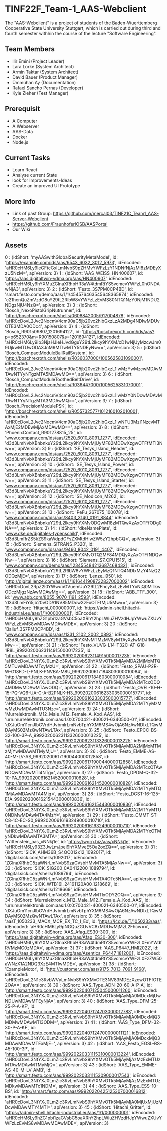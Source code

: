 # TINF22F_Team-1_AAS-Webclient
The "AAS-Webclient" is a project of students of the Baden-Wuerttemberg Cooperative State University Stuttgart, which is carried out during third and fourth semester withhin the course of the lecture "Software Engineering".

## Team Members
- Ilir Emini            (Project Leader)
- Lara Lorke            (System Architect)
- Armin Taktar          (System Architect)
- David Bauer           (Product Manager)
- Ümmühan Ay            (Documentation)
- Rafael Sancho Pernas  (Developer)
- Kyle Zieher           (Test Manager) 
## Prerequisit
- A Computer 
- A Webserver
- AAS-Data
- Docker
- Node.js
## Current Tasks
- Learn React
- Analyse current State
- look for Improvements-Ideas
- Create an improved UI Prototype
## More Info
- Link of past Group: https://github.com/mercal03/TINF21C_Team1_AAS-Server-Webclient
- https://github.com/FraunhoferIOSB/AASPortal
- Our Wiki



## Assets
0
: 
{idShort: 'myAASwithGlobalSecurityMetaModel', id: 'https://example.com/ids/aas/6543_6032_3012_5973', idEncoded: 'aHR0cHM6Ly9leGFtcGxlLmNvbS9pZHMvYWFzLzY1NDNfNjAzMl8zMDEyXzU5NzM=', apiVersion: 3}
1
: 
{idShort: 'AAS_WEISS_HN400607', id: 'https://aas.digitaltwin-vdma.org/aas/HN400607', idEncoded: 'aHR0cHM6Ly9hYXMuZGlnaXRhbHR3aW4tdmRtYS5vcmcvYWFzL0hONDAwNjA3', apiVersion: 3}
2
: 
{idShort: 'Festo_3S7PM0CP4BD', id: 'smart.festo.com/demo/aas/1/1/454576463545648365874', idEncoded: 'c21hcnQuZmVzdG8uY29tL2RlbW8vYWFzLzEvMS80NTQ1NzY0NjM1NDU2NDgzNjU4NzQ=', apiVersion: 3}
3
: 
{idShort: 'Bosch_NexoPistolGripNutrunner', id: 'http://boschrexroth.com/shells/0608842005/917004878', idEncoded: 'aHR0cDovL2Jvc2NocmV4cm90aC5jb20vc2hlbGxzLzA2MDg4NDIwMDUvOTE3MDA0ODc4', apiVersion: 3}
4
: 
{idShort: 'Bosch_R901509807_1201694127', id: 'https://boschrexroth.com/ids/aas?p=p652370&m=R90150807&s=1201694127', idEncoded: 'aHR0cHM6Ly9ib3NjaHJleHJvdGguY29tL2lkcy9hYXM/cD1wNjUyMzcwJm09UjkwMTUwODA3JnM9MTIwMTY5NDEyNw==', apiVersion: 3}
5
: 
{idShort: 'Bosch_CompactModuleBallRailSystem', id: 'http://boschrexroth.com/shells/R036037000/1005625831090001', idEncoded: 'aHR0cDovL2Jvc2NocmV4cm90aC5jb20vc2hlbGxzL1IwMzYwMzcwMDAvMTAwNTYyNTgzMTA5MDAwMQ==', apiVersion: 3}
6
: 
{idShort: 'Bosch_CompactModuleToothedBeltDrive', id: 'http://boschrexroth.com/shells/R036447000/1005625831070001', idEncoded: 'aHR0cDovL2Jvc2NocmV4cm90aC5jb20vc2hlbGxzL1IwMzY0NDcwMDAvMTAwNTYyNTgzMTA3MDAwMQ==', apiVersion: 3}
7
: 
{idShort: 'Bosch_PrecisionModulePSK', id: 'http://boschrexroth.com/shells/R055732577/1012160102010001', idEncoded: 'aHR0cDovL2Jvc2NocmV4cm90aC5jb20vc2hlbGxzL1IwNTU3MzI1NzcvMTAxMjE2MDEwMjAxMDAwMQ==', apiVersion: 3}
8
: 
{idShort: 'PhoenixContact_R901278815_25', id: 'www.company.com/ids/aas/2520_6010_8091_1277', idEncoded: 'd3d3LmNvbXBhbnkuY29tL2lkcy9hYXMvMjUyMF82MDEwXzgwOTFfMTI3Nw==', apiVersion: 3}
9
: 
{idShort: 'SE_Tesys_Island_Header', id: 'www.company.com/ids/aas/2520_6010_8091_1277', idEncoded: 'd3d3LmNvbXBhbnkuY29tL2lkcy9hYXMvMjUyMF82MDEwXzgwOTFfMTI3Nw==', apiVersion: 3}
10
: 
{idShort: 'SE_Tesys_Island_Power', id: 'www.company.com/ids/aas/2520_6010_8091_1277', idEncoded: 'd3d3LmNvbXBhbnkuY29tL2lkcy9hYXMvMjUyMF82MDEwXzgwOTFfMTI3Nw==', apiVersion: 3}
11
: 
{idShort: 'SE_Tesys_Island_Starter', id: 'www.company.com/ids/aas/2520_6010_8091_1277', idEncoded: 'd3d3LmNvbXBhbnkuY29tL2lkcy9hYXMvMjUyMF82MDEwXzgwOTFfMTI3Nw==', apiVersion: 3}
12
: 
{idShort: 'SE_Modicon_M262', id: 'www.company.com/ids/aas/2520_6010_8091_1277', idEncoded: 'd3d3LmNvbXBhbnkuY29tL2lkcy9hYXMvMjUyMF82MDEwXzgwOTFfMTI3Nw==', apiVersion: 3}
13
: 
{idShort: 'PeFu_267075_100078', id: 'www.company.com/ids/aas/8403_3140_0191_8844', idEncoded: 'd3d3LmNvbXBhbnkuY29tL2lkcy9hYXMvODQwM18zMTQwXzAxOTFfODg0NA==', apiVersion: 3}
14
: 
{idShort: 'dkeNamePlate', id: 'www.dke.de/digitales-typenschild', idEncoded: 'd3d3LmRrZS5kZS9kaWdpdGFsZXMtdHlwZW5zY2hpbGQ=', apiVersion: 3}
15
: 
{idShort: 'Siemens_SITRANS_P320', id: 'www.company.com/ids/aas/9460_8042_0191_4407', idEncoded: 'd3d3LmNvbXBhbnkuY29tL2lkcy9hYXMvOTQ2MF84MDQyXzAxOTFfNDQwNw==', apiVersion: 3}
16
: 
{idShort: 'Siemens_S7_CPU1515', id: 'www.company.com/demo/aas/1234554842136874684321', idEncoded: 'd3d3LmNvbXBhbnkuY29tL2RlbW8vYWFzLzEyMzQ1NTQ4NDIxMzY4NzQ2ODQzMjE=', apiVersion: 3}
17
: 
{idShort: 'Lenze_i950', id: 'http://digital.lenze.com/aas/1/1/1616441908732837000002', idEncoded: 'aHR0cDovL2RpZ2l0YWwubGVuemUuY29tL2Fhcy8xLzEvMTYxNjQ0MTkwODczMjgzNzAwMDAwMg==', apiVersion: 3}
18
: 
{idShort: 'ABB_TTF_300', id: 'www.abb.com/8055_9070_1191_2593', idEncoded: 'd3d3LmFiYi5jb20vODA1NV85MDcwXzExOTFfMjU5Mw==', apiVersion: 3}
19
: 
{idShort: 'Hitachi_000000001', id: 'https://admin-shell.hitachi-industrial.eu/aas/1/1/000000001', idEncoded: 'aHR0cHM6Ly9hZG1pbi1zaGVsbC5oaXRhY2hpLWluZHVzdHJpYWwuZXUvYWFzLzEvMS8wMDAwMDAwMDE=', apiVersion: 3}
20
: 
{idShort: 'Balluf_3S7PM0CP4BD', id: 'www.company.com/ids/aas/1331_2102_2002_0893', idEncoded: 'd3d3LmNvbXBhbnkuY29tL2lkcy9hYXMvMTMzMV8yMTAyXzIwMDJfMDg5Mw==', apiVersion: 3}
21
: 
{idShort: 'Festo_VUVG-L14-T32C-AT-G18-1R8L_99920200623114915000017235', id: 'http://smart.festo.com/aas/99920200623114915000017235', idEncoded: 'aHR0cDovL3NtYXJ0LmZlc3RvLmNvbS9hYXMvOTk5MjAyMDA2MjMxMTQ5MTUwMDAwMTcyMzU=', apiVersion: 3}
22
: 
{idShort: 'Festo_SPAU-P2R-W-G18FD-L-PNLK-PNVBA-M8U_99920200617184803000010084', id: 'http://smart.festo.com/aas/99920200617184803000010084', idEncoded: 'aHR0cDovL3NtYXJ0LmZlc3RvLmNvbS9hYXMvOTk5MjAyMDA2MTcxODQ4MDMwMDAwMTAwODQ=', apiVersion: 3}
23
: 
{idShort: 'Festo_OVEL-10-H-15-PQ-VQ6-UA-C-A-B2PNLK-H3_99920200616233035000015777', id: 'http://smart.festo.com/aas/99920200616233035000015777', idEncoded: 'aHR0cDovL3NtYXJ0LmZlc3RvLmNvbS9hYXMvOTk5MjAyMDA2MTYyMzMwMzUwMDAwMTU3Nzc=', apiVersion: 3}
24
: 
{idShort: 'Murrelektronik_M12_Male_M12_Female_A_Kod_AAS', id: 'urn:murrelektronik.com:aas:1.0:0:700421-400021-6340500-01', idEncoded: 'dXJuOm11cnJlbGVrdHJvbmlrLmNvbTphYXM6MS4wOjA6NzAwNDIxLTQwMDAyMS02MzQwNTAwLTAx', apiVersion: 3}
25
: 
{idShort: 'Festo_EPCC-BS-32-100-3P-A_99920200623113326000013225', id: 'http://smart.festo.com/aas/99920200623113326000013225', idEncoded: 'aHR0cDovL3NtYXJ0LmZlc3RvLmNvbS9hYXMvOTk5MjAyMDA2MjMxMTMzMjYwMDAwMTMyMjU=', apiVersion: 3}
26
: 
{idShort: 'Festo_EMME-AS-40-M-LV-AS_99920200617190044000012858', id: 'http://smart.festo.com/aas/99920200617190044000012858', idEncoded: 'aHR0cDovL3NtYXJ0LmZlc3RvLmNvbS9hYXMvOTk5MjAyMDA2MTcxOTAwNDQwMDAwMTI4NTg=', apiVersion: 3}
27
: 
{idShort: 'Festo_DPDM-Q-32-10-PA_99920200616214520000010828', id: 'http://smart.festo.com/aas/99920200616214520000010828', idEncoded: 'aHR0cDovL3NtYXJ0LmZlc3RvLmNvbS9hYXMvOTk5MjAyMDA2MTYyMTQ1MjAwMDAwMTA4Mjg=', apiVersion: 3}
28
: 
{idShort: 'Festo_DGST-16-125-E1A_99920200616215443000010836', id: 'http://smart.festo.com/aas/99920200616215443000010836', idEncoded: 'aHR0cDovL3NtYXJ0LmZlc3RvLmNvbS9hYXMvOTk5MjAyMDA2MTYyMTU0NDMwMDAwMTA4MzY=', apiVersion: 3}
29
: 
{idShort: 'Festo_CMMT-ST-C8-1C-EC-S0_99920200616193249000010710', id: 'http://smart.festo.com/aas/99920200616193249000010710', idEncoded: 'aHR0cDovL3NtYXJ0LmZlc3RvLmNvbS9hYXMvOTk5MjAyMDA2MTYxOTMyNDkwMDAwMTA3MTA=', apiVersion: 3}
30
: 
{idShort: 'Wittenstein_aas_xNNkj1e', id: 'https://wgrp.biz/aas/xNNkj1e', idEncoded: 'aHR0cHM6Ly93Z3JwLmJpei9hYXMveE5Oa2oxZQ==', apiVersion: 3}
31
: 
{idShort: 'SICK_AHM36B_S4QC012x12_1092017', id: 'digital.sick.com/shells/1092017', idEncoded: 'ZGlnaXRhbC5zaWNrLmNvbS9zaGVsbHMvMTA5MjAxNw==', apiVersion: 3}
32
: 
{idShort: 'SICK_SIG200_0A0412200_1089794', id: 'digital.sick.com/shells/1089794', idEncoded: 'ZGlnaXRhbC5zaWNrLmNvbS9zaGVsbHMvMTA4OTc5NA==', apiVersion: 3}
33
: 
{idShort: 'SICK_WTB16I_24161120A00_1218669', id: 'digital.sick.com/shells/1218669', idEncoded: 'ZGlnaXRhbC5zaWNrLmNvbS9zaGVsbHMvMTIxODY2OQ==', apiVersion: 3}
34
: 
{idShort: 'Murrelektronik_M12_Male_M12_Female_A_Kod_AAS', id: 'urn:murrelektronik.com:aas:1.0:0:700421-400021-6340500-01', idEncoded: 'dXJuOm11cnJlbGVrdHJvbmlrLmNvbTphYXM6MS4wOjA6NzAwNDIxLTQwMDAyMS02MzQwNTAwLTAx', apiVersion: 3}
35
: 
{idShort: 'aasT_1050233_MACX_MCR_EX_TC_I_Ex', id: 'https://i4d.de/T/1050233/aas', idEncoded: 'aHR0cHM6Ly9pNGQuZGUvVC8xMDUwMjMzL2Fhcw==', apiVersion: 3}
36
: 
{idShort: 'AAS_Afag_ES30-300', id: 'https://aas.digitaltwin-vdma.org/aas/Afag_ES30-300', idEncoded: 'aHR0cHM6Ly9hYXMuZGlnaXRhbHR3aW4tdmRtYS5vcmcvYWFzL0FmYWdfRVMzMC0zMDA=', apiVersion: 3}
37
: 
{idShort: 'AAS_P6447_HMI2022', id: 'https://aas.digitaltwin-vdma.org/aas/Asentics_P6447_1812001', idEncoded: 'aHR0cHM6Ly9hYXMuZGlnaXRhbHR3aW4tdmRtYS5vcmcvYWFzL0FzZW50aWNzX1A2NDQ3XzE4MTIwMDE=', apiVersion: 3}
38
: 
{idShort: 'ExampleMotor', id: 'http://customer.com/aas/9175_7013_7091_9168', idEncoded: 'aHR0cDovL2N1c3RvbWVyLmNvbS9hYXMvOTE3NV83MDEzXzcwOTFfOTE2OA==', apiVersion: 3}
39
: 
{idShort: 'AAS_Type_ADN-20-60-A-P-A', id: 'http://smart.festo.com/aas/99920220407125045000011260', idEncoded: 'aHR0cDovL3NtYXJ0LmZlc3RvLmNvbS9hYXMvOTk5MjAyMjA0MDcxMjUwNDUwMDAwMTEyNjA=', apiVersion: 3}
40
: 
{idShort: 'AAS_Type_DFM-25-25-P-A-KF', id: 'http://smart.festo.com/aas/99920220407124703000012783', idEncoded: 'aHR0cDovL3NtYXJ0LmZlc3RvLmNvbS9hYXMvOTk5MjAyMjA0MDcxMjQ3MDMwMDAwMTI3ODM=', apiVersion: 3}
41
: 
{idShort: 'AAS_Type_DFM-32-30-P-A-KF', id: 'http://smart.festo.com/aas/99920220407124700000011121', idEncoded: 'aHR0cDovL3NtYXJ0LmZlc3RvLmNvbS9hYXMvOTk5MjAyMjA0MDcxMjQ3MDAwMDAwMTExMjE=', apiVersion: 3}
42
: 
{idShort: 'AAS_Festo_EGSL-BS-45-100-3P', id: 'http://smart.festo.com/aas/99920220331115310000013224', idEncoded: 'aHR0cDovL3NtYXJ0LmZlc3RvLmNvbS9hYXMvOTk5MjAyMjAzMzExMTUzMTAwMDAwMTMyMjQ=', apiVersion: 3}
43
: 
{idShort: 'AAS_Type_EMME-AS-40-M-LV-AMB', id: 'http://smart.festo.com/aas/99920220331115309000017543', idEncoded: 'aHR0cDovL3NtYXJ0LmZlc3RvLmNvbS9hYXMvOTk5MjAyMjAzMzExMTUzMDkwMDAwMTc1NDM=', apiVersion: 3}
44
: 
{idShort: 'AAS_Type_ESS-10-BS', id: 'http://smart.festo.com/aas/99920220425125307000016812', idEncoded: 'aHR0cDovL3NtYXJ0LmZlc3RvLmNvbS9hYXMvOTk5MjAyMjA0MjUxMjUzMDcwMDAwMTY4MTI=', apiVersion: 3}
45
: 
{idShort: 'Hitachi_Gritter', id: 'https://admin-shell.hitachi-industrial.eu/aas/1/1/000000001', idEncoded: 'aHR0cHM6Ly9hZG1pbi1zaGVsbC5oaXRhY2hpLWluZHVzdHJpYWwuZXUvYWFzLzEvMS8wMDAwMDAwMDE=', apiVersion: 3}

